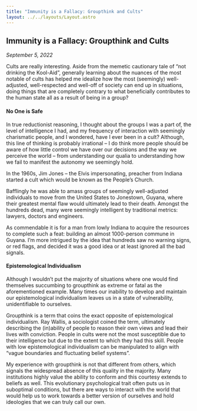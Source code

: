 ```yaml
---
title: "Immunity is a Fallacy: Groupthink and Cults"
layout: ../../layouts/Layout.astro
---
```


<h2>Immunity is a Fallacy: Groupthink and Cults</h2>
<p><i>September 5, 2022</i></p>

Cults are really interesting. Aside from the memetic cautionary tale of “not drinking the Kool-Aid”, generally learning about the nuances of the most notable of cults has helped me idealize how the most (seemingly) well-adjusted, well-respected and well-off of society can end up in situations, doing things that are completely contrary to what beneficially contributes to the human state all as a result of being in a group?

<h4><b>No One is Safe</b></h4>
 
In true reductionist reasoning, I thought about the groups I was a part of, the level of intelligence I had, and my frequency of interaction with seemingly charismatic people, and I wondered, have I ever been in a cult? Although, this line of thinking is probably irrational – I do think more people should be aware of how little control we have over our decisions and the way we perceive the world – from understanding our qualia to understanding how we fail to manifest the autonomy we seemingly hold.

In the 1960s, Jim Jones – the Elvis impersonating, preacher from Indiana started a cult which would be known as the People’s Church.

Bafflingly he was able to amass groups of seemingly well-adjusted individuals to move from the United States to Jonestown, Guyana, where their greatest mental flaw would ultimately lead to their death. Amongst the hundreds dead, many were seemingly intelligent by traditional metrics: lawyers, doctors and engineers.

As commendable it is for a man from lowly Indiana to acquire the resources to complete such a feat: building an almost 1000-person commune in Guyana. I’m more intrigued by the idea that hundreds saw no warning signs, or red flags, and decided it was a good idea or at least ignored all the bad signals.

<h4><b>Epistemological Individualism</b></h4>

Although I wouldn’t put the majority of situations where one would find themselves succumbing to groupthink as extreme or fatal as the aforementioned example. Many times our inability to develop and maintain our epistemological individualism leaves us in a state of vulnerability, unidentifiable to ourselves.

Groupthink is a term that coins the exact opposite of epistemological individualism. Ray Wallis, a sociologist coined the term, ultimately describing the (in)ability of people to reason their own views and lead their lives with conviction. People in cults were not the most susceptible due to their intelligence but due to the extent to which they had this skill. People with low epistemological individualism can be manipulated to align with “vague boundaries and fluctuating belief systems”.

My experience with groupthink is not that different from others, which signals the widespread absence of this quality in the majority. Many institutions highly value the ability to conform and this courtesy extends to beliefs as well. This evolutionary psychological trait often puts us in suboptimal conditions, but there are ways to interact with the world that would help us to work towards a better version of ourselves and hold ideologies that we can truly call our own.